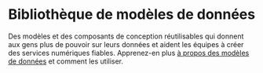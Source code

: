 # Bibliothèque de modèles de données

Des modèles et des composants de conception réutilisables qui donnent aux gens plus de pouvoir sur leurs données et aident les équipes à créer des services numériques fiables. Apprenez-en plus [à propos des modèles de données](/fr/a-propos) et comment les utiliser.